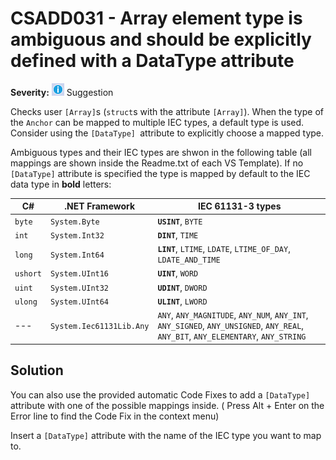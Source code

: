 # CSADD031 - Array element type is ambiguous and should be explicitly defined with a DataType attribute

**Severity:** ![Suggestion](../images/Suggestion.png) Suggestion

Checks user `[Array]`s (`struct`s with the attribute `[Array]`).
When the type of the `Anchor` can be mapped to multiple IEC types, a default type is used.
Consider using the `[DataType] `attribute to explicitly choose a mapped type.

Ambiguous types and their IEC types are shwon in the following table (all mappings are shown inside the Readme.txt of each VS Template). If no `[DataType]` attribute is specified the type is mapped by default to the IEC data type in **bold** letters:

| C#       | .NET Framework           | IEC 61131-3 types                                            |
| -------- | ------------------------ | ------------------------------------------------------------ |
| `byte`   | `System.Byte`            | **`USINT`**, `BYTE`                                          |
| `int`    | `System.Int32`           | **`DINT`**, `TIME`                                           |
| `long`   | `System.Int64`           | **`LINT`**, `LTIME`, `LDATE`, `LTIME_OF_DAY`, `LDATE_AND_TIME` |
| `ushort` | `System.UInt16`          | **`UINT`**, `WORD`                                           |
| `uint`   | `System.UInt32`          | **`UDINT`**, `DWORD`                                         |
| `ulong`  | `System.UInt64`          | **`ULINT`**, `LWORD`                                         |
| ---      | `System.Iec61131Lib.Any` | `ANY`, `ANY_MAGNITUDE`, `ANY_NUM`, `ANY_INT`, `ANY_SIGNED`, `ANY_UNSIGNED`, `ANY_REAL`, `ANY_BIT`, `ANY_ELEMENTARY`, `ANY_STRING` |

## Solution

You can also use the provided automatic Code Fixes to add a `[DataType]` attribute with one of the possible mappings inside. ( Press Alt + Enter on the Error line to find the Code Fix in the context menu)

Insert a `[DataType]` attribute with the name of the IEC type you want to map to.